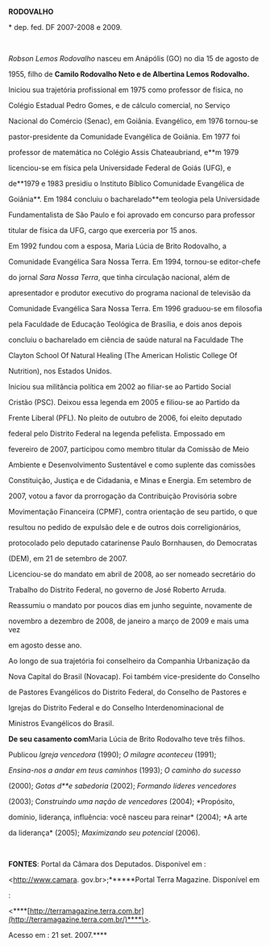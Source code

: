 **RODOVALHO**



\* dep. fed. DF 2007-2008 e 2009.



               



*Robson Lemos Rodovalho* nasceu em Anápólis (GO) no dia 15 de agosto de

1955, filho de **Camilo Rodovalho Neto e de Albertina Lemos Rodovalho.**



Iniciou sua trajetória profissional em 1975 como professor de física, no

Colégio Estadual Pedro Gomes, e de cálculo comercial, no Serviço

Nacional do Comércio (Senac), em Goiânia. Evangélico, em 1976 tornou-se

pastor-presidente da Comunidade Evangélica de Goiânia. Em 1977 foi

professor de matemática no Colégio Assis Chateaubriand, e**m 1979

licenciou-se em física pela Universidade Federal de Goiás (UFG), e

de**1979 e 1983 presidiu o Instituto Bíblico Comunidade Evangélica de

Goiânia**. Em 1984 concluiu o bacharelado**em teologia pela Universidade

Fundamentalista de São Paulo e foi aprovado em concurso para professor

titular de física da UFG, cargo que exerceria por 15 anos. 



Em 1992 fundou com a esposa, Maria Lúcia de Brito Rodovalho, a

Comunidade Evangélica Sara Nossa Terra. Em 1994, tornou-se editor-chefe

do jornal *Sara Nossa Terra*, que tinha circulação nacional, além de

apresentador e produtor executivo do programa nacional de televisão da

Comunidade Evangélica Sara Nossa Terra. Em 1996 graduou-se em filosofia

pela Faculdade de Educação Teológica de Brasília, e dois anos depois

concluiu o bacharelado em ciência de saúde natural na Faculdade The

Clayton School Of Natural Healing (The American Holistic College Of

Nutrition), nos Estados Unidos.



Iniciou sua militância política em 2002 ao filiar-se ao Partido Social

Cristão (PSC). Deixou essa legenda em 2005 e filiou-se ao Partido da

Frente Liberal (PFL). No pleito de outubro de 2006, foi eleito deputado

federal pelo Distrito Federal na legenda pefelista. Empossado em

fevereiro de 2007, participou como membro titular da Comissão de Meio

Ambiente e Desenvolvimento Sustentável e como suplente das comissões

Constituição, Justiça e de Cidadania, e Minas e Energia. Em setembro de

2007, votou a favor da prorrogação da Contribuição Provisória sobre

Movimentação Financeira (CPMF), contra orientação de seu partido, o que

resultou no pedido de expulsão dele e de outros dois correligionários,

protocolado pelo deputado catarinense Paulo Bornhausen, do Democratas

(DEM), em 21 de setembro de 2007.



Licenciou-se do mandato em abril de 2008, ao ser nomeado secretário do

Trabalho do Distrito Federal, no governo de José Roberto Arruda.

Reassumiu o mandato por poucos dias em junho seguinte, novamente de

novembro a dezembro de 2008, de janeiro a março de 2009 e mais uma vez

em agosto desse ano.



Ao longo de sua trajetória foi conselheiro da Companhia Urbanização da

Nova Capital do Brasil (Novacap). Foi também vice-presidente do Conselho

de Pastores Evangélicos do Distrito Federal, do Conselho de Pastores e

Igrejas do Distrito Federal e do Conselho Interdenominacional de

Ministros Evangélicos do Brasil.



**De seu casamento com**Maria Lúcia de Brito Rodovalho teve três filhos.



Publicou *Igreja vencedora* (1990); *O milagre aconteceu* (1991);

*Ensina-nos a andar em teus caminhos* (1993); *O caminho do sucesso*

(2000); *Gotas d**e sabedoria* (2002); *Formando líderes vencedores*

(2003); C*onstruindo uma nação de vencedores* (2004); *Propósito,

domínio, liderança, influência: você nasceu para reinar* (2004); *A arte

da liderança* (2005); *Maximizando seu potencial* (2006).



 



**FONTES**: Portal da Câmara dos Deputados. Disponível em :

\<http://www.camara. gov.br\>;******Portal Terra Magazine. Disponível em

:

\<****[http://terramagazine.terra.com.br](http://terramagazine.terra.com.br/)****\>.

Acesso em : 21 set. 2007.****

